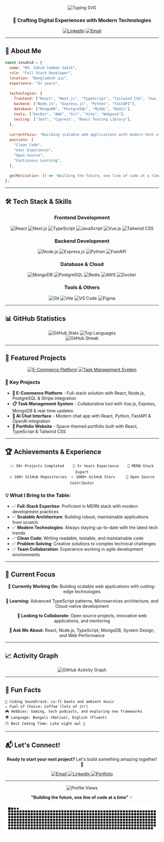 <div align="center">
  
  <!-- Header Animation -->
  <img src="https://readme-typing-svg.herokuapp.com?font=Fira+Code&weight=600&size=28&pause=1000&color=39A772&center=true&vCenter=true&width=600&lines=Hello+World%2C+I'm+Zahid+Sadman+%F0%9F%91%8B;Full+Stack+Developer;MERN+Stack+Enthusiast;Building+Digital+Experiences" alt="Typing SVG" />
  
  <h3>🚀 Crafting Digital Experiences with Modern Technologies</h3>
  
  <!-- Social Links -->
  <p>
    <a href="https://linkedin.com/in/zsnahidsakib"><img src="https://img.shields.io/badge/-LinkedIn-0077B5?style=for-the-badge&logo=linkedin&logoColor=white" alt="LinkedIn" /></a>
    <a href="mailto:zsnahidnahid@gmail.com"><img src="https://img.shields.io/badge/-Email-D14836?style=for-the-badge&logo=gmail&logoColor=white" alt="Email" /></a>
<!--     <a href="https://zsnahid.dev"><img src="https://img.shields.io/badge/-Portfolio-4A7BA7?style=for-the-badge&logo=google-chrome&logoColor=white" alt="Portfolio" /></a> -->
  </p>
  
</div>

---

## 🌟 About Me

```javascript
const zsnahid = {
  name: "Md. Zahid Sadman Sakib",
  role: "Full Stack Developer",
  location: "Bangladesh 🇧🇩",
  experience: "5+ years",

  technologies: {
    frontend: ["React", "Next.js", "TypeScript", "Tailwind CSS", "Vue.js"],
    backend: ["Node.js", "Express.js", "Python", "FastAPI"],
    database: ["MongoDB", "PostgreSQL", "MySQL", "Redis"],
    tools: ["Docker", "AWS", "Git", "Vite", "Webpack"],
    testing: ["Jest", "Cypress", "React Testing Library"],
  },

  currentFocus: "Building scalable web applications with modern tech stack",
  passions: [
    "Clean Code",
    "User Experience",
    "Open Source",
    "Continuous Learning",
  ],

  getMotivation: () => "Building the future, one line of code at a time 🚀",
};
```

---

## 🛠️ Tech Stack & Skills

<div align="center">

### Frontend Development

<p>
  <img src="https://img.shields.io/badge/React-20232A?style=for-the-badge&logo=react&logoColor=61DAFB" alt="React" />
  <img src="https://img.shields.io/badge/Next.js-000000?style=for-the-badge&logo=next.js&logoColor=white" alt="Next.js" />
  <img src="https://img.shields.io/badge/TypeScript-007ACC?style=for-the-badge&logo=typescript&logoColor=white" alt="TypeScript" />
  <img src="https://img.shields.io/badge/JavaScript-F7DF1E?style=for-the-badge&logo=javascript&logoColor=black" alt="JavaScript" />
  <img src="https://img.shields.io/badge/Vue.js-35495E?style=for-the-badge&logo=vue.js&logoColor=4FC08D" alt="Vue.js" />
  <img src="https://img.shields.io/badge/Tailwind_CSS-38B2AC?style=for-the-badge&logo=tailwind-css&logoColor=white" alt="Tailwind CSS" />
</p>

### Backend Development

<p>
  <img src="https://img.shields.io/badge/Node.js-43853D?style=for-the-badge&logo=node.js&logoColor=white" alt="Node.js" />
  <img src="https://img.shields.io/badge/Express.js-404D59?style=for-the-badge&logo=express&logoColor=white" alt="Express.js" />
  <img src="https://img.shields.io/badge/Python-3776AB?style=for-the-badge&logo=python&logoColor=white" alt="Python" />
  <img src="https://img.shields.io/badge/FastAPI-005571?style=for-the-badge&logo=fastapi&logoColor=white" alt="FastAPI" />
</p>

### Database & Cloud

<p>
  <img src="https://img.shields.io/badge/MongoDB-4EA94B?style=for-the-badge&logo=mongodb&logoColor=white" alt="MongoDB" />
  <img src="https://img.shields.io/badge/PostgreSQL-316192?style=for-the-badge&logo=postgresql&logoColor=white" alt="PostgreSQL" />
  <img src="https://img.shields.io/badge/Redis-DC382D?style=for-the-badge&logo=redis&logoColor=white" alt="Redis" />
  <img src="https://img.shields.io/badge/Amazon_AWS-232F3E?style=for-the-badge&logo=amazon-aws&logoColor=white" alt="AWS" />
  <img src="https://img.shields.io/badge/Docker-2496ED?style=for-the-badge&logo=docker&logoColor=white" alt="Docker" />
</p>

### Tools & Others

<p>
  <img src="https://img.shields.io/badge/Git-F05032?style=for-the-badge&logo=git&logoColor=white" alt="Git" />
  <img src="https://img.shields.io/badge/Vite-646CFF?style=for-the-badge&logo=vite&logoColor=white" alt="Vite" />
  <img src="https://img.shields.io/badge/VS_Code-007ACC?style=for-the-badge&logo=visual-studio-code&logoColor=white" alt="VS Code" />
  <img src="https://img.shields.io/badge/Figma-F24E1E?style=for-the-badge&logo=figma&logoColor=white" alt="Figma" />
</p>

</div>

---

## 📊 GitHub Statistics

<div align="center">
  <img height="180em" src="https://github-readme-stats.vercel.app/api?username=zsnahid&show_icons=true&theme=tokyonight&include_all_commits=true&count_private=true&bg_color=0B0E1A&title_color=7DD3FC&text_color=E8F4FD&icon_color=A78BFA&border_color=2D4A7A" alt="GitHub Stats" />
  <img height="180em" src="https://github-readme-stats.vercel.app/api/top-langs/?username=zsnahid&layout=compact&langs_count=8&theme=tokyonight&bg_color=0B0E1A&title_color=7DD3FC&text_color=E8F4FD&border_color=2D4A7A" alt="Top Languages" />
</div>

<div align="center">
  <img src="https://github-readme-streak-stats.herokuapp.com/?user=zsnahid&theme=tokyonight&background=0B0E1A&ring=7DD3FC&fire=A78BFA&currStreakLabel=E8F4FD&sideLabels=E8F4FD&currStreakNum=7DD3FC&sideNums=7DD3FC&dates=B8D4F0&border=2D4A7A" alt="GitHub Streak" />
</div>

---

## 🎯 Featured Projects

<div align="center">

<!-- Project Cards -->

<a href="#"><img src="https://github-readme-stats.vercel.app/api/pin/?username=zsnahid&repo=https://github.com/zsnahid/ph-assignment-11-client&theme=tokyonight&bg_color=0B0E1A&title_color=7DD3FC&text_color=E8F4FD&icon_color=A78BFA&border_color=2D4A7A" alt="E-Commerce Platform" /></a>
<a href="#"><img src="https://github-readme-stats.vercel.app/api/pin/?username=zsnahid&repo=https://github.com/zsnahid/PH-Assignment-10-Client&theme=tokyonight&bg_color=0B0E1A&title_color=7DD3FC&text_color=E8F4FD&icon_color=A78BFA&border_color=2D4A7A" alt="Task Management System" /></a>

</div>

### 🚀 Key Projects

- **💼 E-Commerce Platform** - Full-stack solution with React, Node.js, PostgreSQL & Stripe integration
- **📋 Task Management System** - Collaborative tool with Vue.js, Express, MongoDB & real-time updates
- **🤖 AI Chat Interface** - Modern chat app with React, Python, FastAPI & OpenAI integration
- **🎨 Portfolio Website** - Space-themed portfolio built with React, TypeScript & Tailwind CSS

---

## 🏆 Achievements & Experience

<div align="center">

```
📈 50+ Projects Completed    🎯 5+ Years Experience    💼 MERN Stack Expert
🔥 100+ GitHub Repositories  ⭐ 1000+ GitHub Stars     🌟 Open Source Contributor
```

</div>

### 💡 What I Bring to the Table:

- ✅ **Full-Stack Expertise**: Proficient in MERN stack with modern development practices
- ✅ **Scalable Architecture**: Building robust, maintainable applications from scratch
- ✅ **Modern Technologies**: Always staying up-to-date with the latest tech trends
- ✅ **Clean Code**: Writing readable, testable, and maintainable code
- ✅ **Problem Solving**: Creative solutions to complex technical challenges
- ✅ **Team Collaboration**: Experience working in agile development environments

---

## 🎨 Current Focus

<div align="center">

**🔭 Currently Working On:** Building scalable web applications with cutting-edge technologies

**🌱 Learning:** Advanced TypeScript patterns, Microservices architecture, and Cloud-native development

**🤝 Looking to Collaborate:** Open source projects, innovative web applications, and mentoring

**💬 Ask Me About:** React, Node.js, TypeScript, MongoDB, System Design, and Web Performance

</div>

---

## 📈 Activity Graph

<div align="center">
  <img src="https://github-readme-activity-graph.vercel.app/graph?username=zsnahid&theme=tokyo-night&bg_color=0B0E1A&color=E8F4FD&line=7DD3FC&point=A78BFA&area=true&hide_border=true" alt="GitHub Activity Graph" />
</div>

---

## 🌟 Fun Facts

<div>

```
🎵 Coding Soundtrack: Lo-fi beats and ambient music
☕ Fuel of Choice: Coffee (lots of it!)
🎮 Hobbies: Gaming, tech podcasts, and exploring new frameworks
🌍 Language: Bengali (Native), English (Fluent)
🕐 Best Coding Time: Late night owl 🦉
```

</div>

---

## 📬 Let's Connect!

<div align="center">
  
  **Ready to start your next project?** Let's build something amazing together! 🚀
  
  <p>
    <a href="mailto:hello@zsnahid.dev">
      <img src="https://img.shields.io/badge/Email_Me-D14836?style=for-the-badge&logo=gmail&logoColor=white&labelColor=D14836" alt="Email" />
    </a>
    <a href="https://linkedin.com/in/zsnahid">
      <img src="https://img.shields.io/badge/Connect_on_LinkedIn-0077B5?style=for-the-badge&logo=linkedin&logoColor=white&labelColor=0077B5" alt="LinkedIn" />
    </a>
    <a href="https://zsnahid.dev">
      <img src="https://img.shields.io/badge/Visit_Portfolio-4A7BA7?style=for-the-badge&logo=google-chrome&logoColor=white&labelColor=4A7BA7" alt="Portfolio" />
    </a>
  </p>
  
  ---
  
  <img src="https://komarev.com/ghpvc/?username=zsnahid&color=7DD3FC&style=for-the-badge&label=Profile+Views" alt="Profile Views" />
  
  **"Building the future, one line of code at a time"** ✨
  
  <img src="https://raw.githubusercontent.com/platane/snk/output/github-contribution-grid-snake-dark.svg" alt="Snake Animation" />
  
</div>
